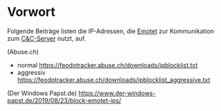 # Vorwort
Folgende Beiträge listen die IP-Adressen, die [Emotet](https://de.wikipedia.org/wiki/Emotet) zur Kommunikation zum [C&C-Server](https://en.wikipedia.org/wiki/Command_and_control) nutzt, auf.


(Abuse.ch)
- normal https://feodotracker.abuse.ch/downloads/ipblocklist.txt
- aggressiv https://feodotracker.abuse.ch/downloads/ipblocklist_aggressive.txt

(Der Windows Papst.de) https://www.der-windows-papst.de/2019/08/23/block-emotet-ips/
